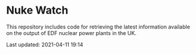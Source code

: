 # Nuke Watch

This repository includes code for retrieving the latest information available on the output of EDF nuclear power plants in the UK.

Last updated: 2021-04-11 19:14